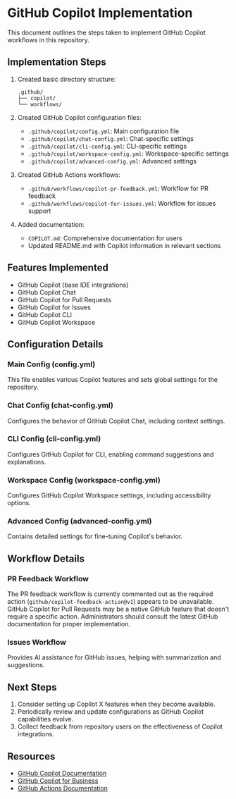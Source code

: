 # GitHub Copilot Implementation

This document outlines the steps taken to implement GitHub Copilot workflows in this repository.

## Implementation Steps

1. Created basic directory structure:
   ```
   .github/
   ├── copilot/
   └── workflows/
   ```

2. Created GitHub Copilot configuration files:
   - `.github/copilot/config.yml`: Main configuration file
   - `.github/copilot/chat-config.yml`: Chat-specific settings
   - `.github/copilot/cli-config.yml`: CLI-specific settings
   - `.github/copilot/workspace-config.yml`: Workspace-specific settings
   - `.github/copilot/advanced-config.yml`: Advanced settings

3. Created GitHub Actions workflows:
   - `.github/workflows/copilot-pr-feedback.yml`: Workflow for PR feedback
   - `.github/workflows/copilot-for-issues.yml`: Workflow for issues support

4. Added documentation:
   - `COPILOT.md`: Comprehensive documentation for users
   - Updated README.md with Copilot information in relevant sections

## Features Implemented

- GitHub Copilot (base IDE integrations)
- GitHub Copilot Chat
- GitHub Copilot for Pull Requests
- GitHub Copilot for Issues
- GitHub Copilot CLI
- GitHub Copilot Workspace

## Configuration Details

### Main Config (config.yml)
This file enables various Copilot features and sets global settings for the repository.

### Chat Config (chat-config.yml)
Configures the behavior of GitHub Copilot Chat, including context settings.

### CLI Config (cli-config.yml)
Configures GitHub Copilot for CLI, enabling command suggestions and explanations.

### Workspace Config (workspace-config.yml)
Configures GitHub Copilot Workspace settings, including accessibility options.

### Advanced Config (advanced-config.yml)
Contains detailed settings for fine-tuning Copilot's behavior.

## Workflow Details

### PR Feedback Workflow
The PR feedback workflow is currently commented out as the required action (`github/copilot-feedback-action@v1`) appears to be unavailable. GitHub Copilot for Pull Requests may be a native GitHub feature that doesn't require a specific action. Administrators should consult the latest GitHub documentation for proper implementation.

### Issues Workflow
Provides AI assistance for GitHub issues, helping with summarization and suggestions.

## Next Steps

1. Consider setting up Copilot X features when they become available.
2. Periodically review and update configurations as GitHub Copilot capabilities evolve.
3. Collect feedback from repository users on the effectiveness of Copilot integrations.

## Resources

- [GitHub Copilot Documentation](https://docs.github.com/en/copilot)
- [GitHub Copilot for Business](https://docs.github.com/en/copilot/github-copilot-for-business/overview-of-github-copilot-for-business)
- [GitHub Actions Documentation](https://docs.github.com/en/actions)